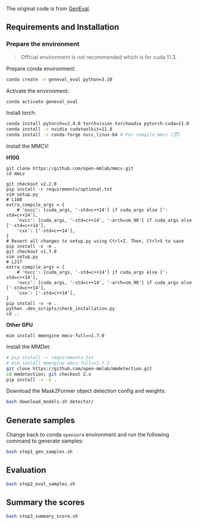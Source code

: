 The original code is from [GenEval](https://github.com/djghosh13/geneval).

## Requirements and Installation

### Prepare the environment

> Official environment is not recommended which is for cuda 11.3.

Prepare conda environment:

```bash
conda create -n geneval_eval python=3.10
```

Activate the environment:

```bash
conda activate geneval_eval
```

Install torch:

```bash
conda install pytorch==2.4.0 torchvision torchaudio pytorch-cuda=11.8 -c pytorch -c nvidia
conda install -c nvidia cudatoolkit=11.8
conda install -c conda-forge nvcc_linux-64 # For compile mmcv (😇)
```

Install the MMCV:


**H100**
```
git clone https://github.com/open-mmlab/mmcv.git
cd mmcv

git checkout v2.2.0
pip install -r requirements/optional.txt
vim setup.py
# L160
extra_compile_args = {
    # 'nvcc': [cuda_args, '-std=c++14'] if cuda_args else ['-std=c++14'],
    'nvcc': [cuda_args, '-std=c++14', '-arch=sm_90'] if cuda_args else ['-std=c++14'],
    'cxx': ['-std=c++14'],
}
# Revert all changes to setup.py using Ctrl+Z. Then, Ctrl+S to save
pip install -v -e .
git checkout v1.7.0
vim setup.py
# L217
extra_compile_args = {
    # 'nvcc': [cuda_args, '-std=c++14'] if cuda_args else ['-std=c++14'],
    'nvcc': [cuda_args, '-std=c++14', '-arch=sm_90'] if cuda_args else ['-std=c++14'],
    'cxx': ['-std=c++14'],
}
pip install -v -e .
python .dev_scripts/check_installation.py
cd ..
```

**Other GPU**
```
mim install mmengine mmcv-full==1.7.0
```

Install the MMDet:

```bash
# pip install -r requirements.txt
# mim install mmengine mmcv-full==1.7.2
git clone https://github.com/open-mmlab/mmdetection.git
cd mmdetection; git checkout 2.x
pip install -v -e .
```

Download the Mask2Former object detection config and weights:

```bash
bash download_models.sh detector/
```

## Generate samples

Change back to conda `opensora` environment and run the following command to generate samples:

```bash
bash step1_gen_samples.sh
```

## Evaluation

```bash
bash step2_eval_samples.sh
```

## Summary the scores   

```bash
bash step3_summary_score.sh
```
